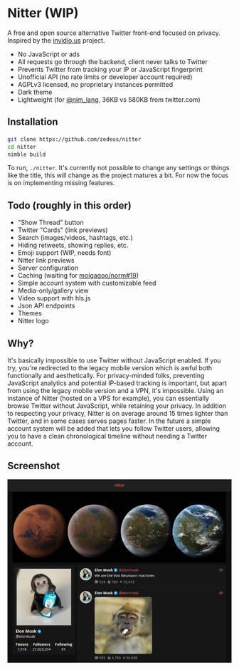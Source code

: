 # Nitter (WIP)

A free and open source alternative Twitter front-end focused on privacy. \
Inspired by the [invidio.us](https://github.com/omarroth/invidious) project.

- No JavaScript or ads
- All requests go through the backend, client never talks to Twitter
- Prevents Twitter from tracking your IP or JavaScript fingerprint
- Unofficial API (no rate limits or developer account required)
- AGPLv3 licensed, no proprietary instances permitted
- Dark theme
- Lightweight (for [@nim_lang](https://twitter.com/nim_lang), 36KB vs 580KB from twitter.com)

## Installation

```bash
git clone https://github.com/zedeus/nitter
cd nitter
nimble build
```

To run, `./nitter`. It's currently not possible to change any settings or things
like the title, this will change as the project matures a bit. For now the focus
is on implementing missing features.

## Todo (roughly in this order)

- "Show Thread" button
- Twitter "Cards" (link previews)
- Search (images/videos, hashtags, etc.)
- Hiding retweets, showing replies, etc.
- Emoji support (WIP, needs font)
- Nitter link previews
- Server configuration
- Caching (waiting for [moigagoo/norm#19](https://github.com/moigagoo/norm/pull/19))
- Simple account system with customizable feed
- Media-only/gallery view
- Video support with hls.js
- Json API endpoints
- Themes
- Nitter logo

## Why?

It's basically impossible to use Twitter without JavaScript enabled. If you try,
you're redirected to the legacy mobile version which is awful both functionally
and aesthetically. For privacy-minded folks, preventing JavaScript analytics and
potential IP-based tracking is important, but apart from using the legacy mobile
version and a VPN, it's impossible. Using an instance of Nitter (hosted on a VPS
for example), you can essentially browse Twitter without JavaScript, while
retaining your privacy. In addition to respecting your privacy, Nitter is on
average around 15 times lighter than Twitter, and in some cases serves pages
faster. In the future a simple account system will be added that lets you follow
Twitter users, allowing you to have a clean chronological timeline without
needing a Twitter account.

## Screenshot

![nitter](/screenshot.png)
